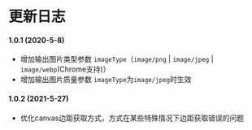 # 更新日志

#### 1.0.1 (2020-5-8)

* 增加输出图片类型参数 ```imageType```（```image/png``` &#124; ```image/jpeg``` &#124; ```image/webp```(Chrome支持)）
* 增加输出图片质量参数 ```imageType```为```image/jpeg```时生效

#### 1.0.2 (2021-5-27)

* 优化canvas边距获取方式，方式在某些特殊情况下边距获取错误的问题
